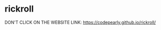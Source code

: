 # rickroll
DON'T CLICK ON THE WEBSITE LINK:
<a href="https://codepearly.github.io/rickroll/">https://codepearly.github.io/rickroll/</a>
